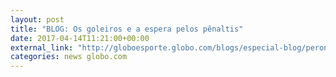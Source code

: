 ```yaml
---
layout: post
title: "BLOG: Os goleiros e a espera pelos pênaltis"
date: 2017-04-14T11:21:00+00:00
external_link: "http://globoesporte.globo.com/blogs/especial-blog/peron-na-arquibancada/post/os-goleiros-e-espera-pelos-penaltis.html"
categories: news globo.com
---
```

